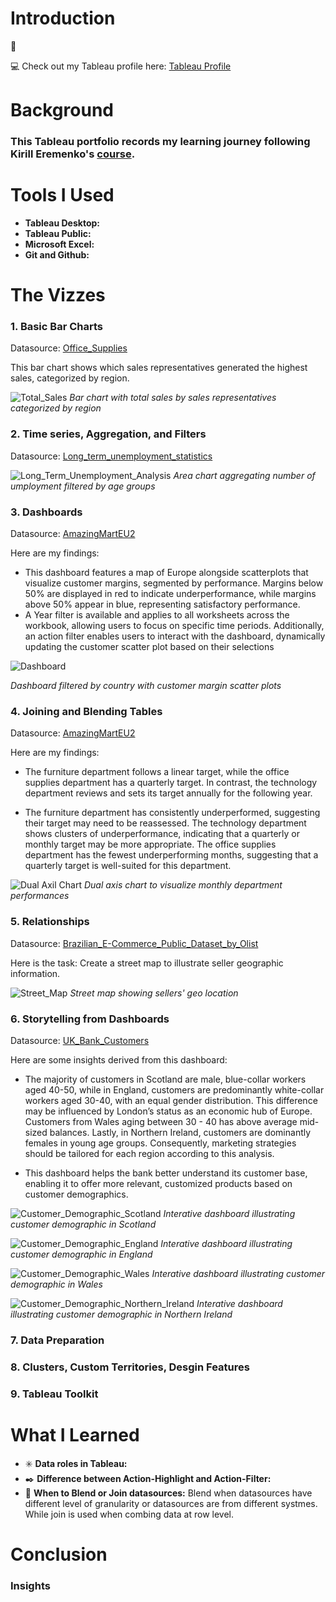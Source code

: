 # Introduction
:mega: 

:computer: Check out my Tableau profile here: [Tableau Profile](https://public.tableau.com/app/profile/mei.liu4813/vizzes)
# Background
### This Tableau portfolio records my learning journey following Kirill Eremenko's [course](https://www.udemy.com/course/tableau10).
# Tools I Used
- **Tableau Desktop:**
- **Tableau Public:**
- **Microsoft Excel:**
- **Git and Github:**

# The Vizzes

### 1. Basic Bar Charts

Datasource: [Office_Supplies](Datasources/OfficeSupplies.csv)

This bar chart shows which sales representatives generated the highest sales, categorized by region.

![Total_Sales](https://github.com/user-attachments/assets/6647d108-67f9-492a-84c5-f7fe7d929025)
*Bar chart with total sales by sales representatives categorized by region* 

### 2. Time series, Aggregation, and Filters

Datasource: [Long_term_unemployment_statistics](Datasources/Long-Term-Unemployment-Statistics.xlsx)

![Long_Term_Unemployment_Analysis](Assets/Long_Term_Unemployment_Analysis.png)
*Area chart aggregating number of umployment filtered by age groups*


### 3. Dashboards
Datasource: [AmazingMartEU2](Datasources/AmazingMartEU2.xlsx)

Here are my findings:
- This dashboard features a map of Europe alongside scatterplots that visualize customer margins, segmented by performance. Margins below 50% are displayed in red to indicate underperformance, while margins above 50% appear in blue, representing satisfactory performance.
- A Year filter is available and applies to all worksheets across the workbook, allowing users to focus on specific time periods. Additionally, an action filter enables users to interact with the dashboard, dynamically updating the customer scatter plot based on their selections
  
![Dashboard](Assets/Customer%20Margin%20Dashboard.png)

*Dashboard filtered by country with customer margin scatter plots*

### 4. Joining and Blending Tables

Datasource: [AmazingMartEU2](Datasources/AmazingMartEU2.xlsx)

Here are my findings:
- The furniture department follows a linear target, while the office supplies department has a quarterly target. In contrast, the technology department reviews and sets its target annually for the following year.

- The furniture department has consistently underperformed, suggesting their target may need to be reassessed. The technology department shows clusters of underperformance, indicating that a quarterly or monthly target may be more appropriate. The office supplies department has the fewest underperforming months, suggesting that a quarterly target is well-suited for this department.

![Dual Axil Chart](Assets/Department_Performance_Review.png)
*Dual axis chart to visualize monthly department performances*

### 5. Relationships

Datasource: [Brazilian_E-Commerce_Public_Dataset_by_Olist](/https://www.kaggle.com/datasets/olistbr/brazilian-ecommerce)

Here is the task: Create a street map to illustrate seller geographic information.

![Street_Map](Assets/Seller_Geo_Map.png)
*Street map showing sellers' geo location*

### 6. Storytelling from Dashboards 

Datasource: [UK_Bank_Customers](Datasources/UK_Bank_Customers.csv)

Here are some insights derived from this dashboard:

- The majority of customers in Scotland are male, blue-collar workers aged 40-50, while in England, customers are predominantly white-collar workers aged 30-40, with an equal gender distribution. This difference may be influenced by London’s status as an economic hub of Europe. Customers from Wales aging between 30 - 40 has above average mid-sized balances. Lastly, in Northern Ireland, customers are dominantly females in young age groups. Consequently, marketing strategies should be tailored for each region according to this analysis.

- This dashboard helps the bank better understand its customer base, enabling it to offer more relevant, customized products based on customer demographics.

![Customer_Demographic_Scotland](Assets/Customer_Demographic_Dahsboard.png)
*Interative dashboard illustrating customer demographic in Scotland*

![Customer_Demographic_England](Assets/Customer_Demographic_Dahsboard_England.png)
*Interative dashboard illustrating customer demographic in England*

![Customer_Demographic_Wales](Assets/Customer_Demographic_Dahsboard_Wales.png)
*Interative dashboard illustrating customer demographic in Wales*

![Customer_Demographic_Northern_Ireland](Assets/Customer_Demographic_Dahsboard_Northen_Ireland.png)
*Interative dashboard illustrating customer demographic in Northern Ireland*

### 7. Data Preparation

### 8. Clusters, Custom Territories, Desgin Features

### 9. Tableau Toolkit



# What I Learned
- :eight_spoked_asterisk: **Data roles in Tableau:**
- :black_nib: **Difference between Action-Highlight and Action-Filter:**
- :date: **When to Blend or Join datasources:** Blend when datasources have different level of granularity or datasources are from different systmes. While join is used when combing data at row level.

# Conclusion

### Insights
